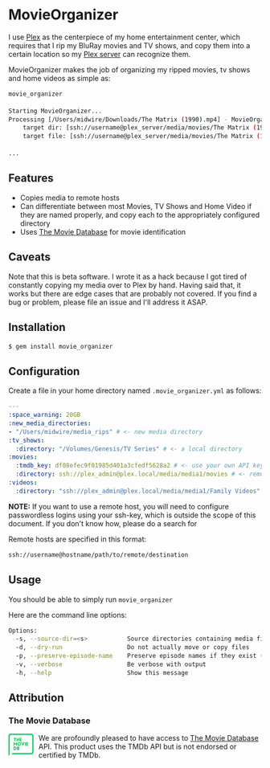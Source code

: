 # MovieOrganizer

I use [Plex](https://www.plex.tv/) as the centerpiece of my home entertainment center, which requires that I rip my BluRay movies and TV shows, and copy them into a certain location so my [Plex server](https://www.plex.tv/downloads/) can recognize them.

MovieOrganizer makes the job of organizing my ripped movies, tv shows and home videos as simple as:

```bash
movie_organizer

Starting MovieOrganizer...
Processing [/Users/midwire/Downloads/The Matrix (1990).mp4] - MovieOrganizer::Movie
    target dir: [ssh://username@plex_server/media/movies/The Matrix (1990)]
    target file: [ssh://username@plex_server/media/movies/The Matrix (1990)/The Matrix (1990).mp4]

...
```

## Features

* Copies media to remote hosts
* Can differentiate between most Movies, TV Shows and Home Video if they are named properly, and copy each to the appropriately configured directory
* Uses [The Movie Database](https://www.themoviedb.org) for movie identification

## Caveats

Note that this is beta software. I wrote it as a hack because I got tired of constantly copying my media over to Plex by hand.  Having said that, it works but there are edge cases that are probably not covered. If you find a bug or problem, please file an issue and I'll address it ASAP.

## Installation

    $ gem install movie_organizer

## Configuration

Create a file in your home directory named `.movie_organizer.yml` as follows:

```yaml
---
:space_warning: 20GB
:new_media_directories:
- "/Users/midwire/media_rips" # <- new media directory
:tv_shows:
  :directory: "/Volumes/Genesis/TV Series" # <- a local directory
:movies:
  :tmdb_key: df08efec9f01985d401a3cfedf5628a2 # <- use your own API key (this one is fake)
  :directory: ssh://plex_admin@plex.local/media/media1/movies # <- remote directory
:videos:
  :directory: "ssh://plex_admin@plex.local/media/media1/Family Videos" # <- remote directory
```

**NOTE:** If you want to use a remote host, you will need to configure passwordless logins using your ssh-key, which is outside the scope of this document.  If you don't know how, please do a search for

Remote hosts are specified in this format:

```bash
ssh://username@hostname/path/to/remote/destination
```

## Usage

You should be able to simply run `movie_organizer`

Here are the command line options:

```bash
Options:
  -s, --source-dir=<s>           Source directories containing media files. Colon (:) separated. (Default: /Users/midwire/media_rips)
  -d, --dry-run                  Do not actually move or copy files
  -p, --preserve-episode-name    Preserve episode names if they exist (experimental)
  -v, --verbose                  Be verbose with output
  -h, --help                     Show this message
```

## Attribution

### The Movie Database

<img src="tmdb-logo-primary-green.png" alt="TMDB Logo" style="float:left; padding: 0 10px 0 0;"/> We are profoundly pleased to have access to [The Movie Database](https://www.themoviedb.org) API. This product uses the TMDb API but is not endorsed or certified by TMDb.

